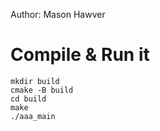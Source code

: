 Author: Mason Hawver


# Compile & Run it

```
mkdir build
cmake -B build
cd build
make
./aaa_main
```
